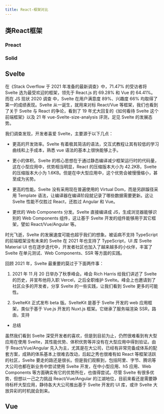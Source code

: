 ```yaml
---
title: React-框架对比
---
```



## 类React框架



### Preact





### Solid





## Svelte

在《Stack Overflow 于 2021 年准备的最新调查》中，71.47% 的受访者将 Svelte 选为最受欢迎的框架，领先于 React.js 的 69.28% 和 Vue 的 64.41%。而在 JS 现状 2020 调查 中，Svelte 在用户满意度 89%、兴趣度 66% 均取得了第一的成绩表现。Svelte 从一诞生，就用来对标 React/Vue 等框架，我们也看到了关于 Svelte 与 React 的争论，看到了 19 年尤大回复的《如何看待 Svelte 这个前端框架》以及 21 年 vue-Svelte-size-analysis 评测，足见 Svelte 的发展态势。

我们调查发现，开发者喜爱 Svelte，主要源于以下几点：

- 更高的开发效率。Svelte 有着极其简洁的语法，交互式教程让其有较低的学习曲线和上手成本，熟悉 vue 语法的基本上很快能够上手。

- 更小的体积。Svelte 的核心思想在于通过静态编译减少框架运行时的代码量，这在小型应用中，优势相当明显，React 的压缩版本大小为 42.2KB，Svelte 的压缩版本大小为 1.6KB。但是在中大型应用中，这个优势会被慢慢缩小，甚至成为劣势。

- 更高的性能。Svelte 没有采用现在普遍使用的 Virtual Dom，而是另辟蹊径采用 Template 语法，让编译器在编译阶段就记录了哪些数据需要更新。这让 Svelte 性能不仅胜过 React，还胜过 Angular 和 Vue。

- 更优的 Web Components 分发。Svelte 直接编译成 JS，生成浏览器能够识别的 Web Components 组件，这让基于 Svelte 开发的组件能够用于其它框架，譬如 React/Vue/Angular 等。

时光飞逝，Svelte 的发展速度可能也超乎我们的想象。被诟病不支持 TypeScript 的前端框架没有未来的 Svelte 在 2021 年也支持了 TypeScript，UI 库 Svelte Material UI 也在逐步迭代中，开发者社区也加入了越来越多的小伙伴，丰富了 Svelte 在单元测试、Web Components、SSR 等方面的实践。

回顾 2021 年，Svelte 最重要的莫过于下面两件事：

1. 2021 年 11 月 20 日举办了秋季峰会。峰会 Rich Harris 给我们讲述了 Svelte 的历史，并宣布他将入职 Vercel，之后全职维护 Svelte。峰会上也邀请到了社区众多的开发者，分享 Svelte 的一些实践，让我们看到 Svelte 更多的可能性。

2. SvelteKit 正式发布 beta 版。SvelteKit 是基于 Svelte 开发的 web 应用框架，类似于基于 Vue.js 开发的 Nuxt.js 框架。它继承了服务端渲染 SSR，路由，支持


- 总结

虽然我们看到 Svelte 深受开发者的喜欢，但是到目前为止，仍然很难看到有大型应用在使用 Svelte，其性能优势、体积优势等并没有在大型应用中得到验证。由于 React/Vue/Angular 先入为主，尤其是在大公司，已经有非常完备成体系的配套方案，成熟的体系基本上很难去改动，后起之秀也很难有如 React 等框架活跃的社区，Svelte 要走的路还是很长。但是我们观察到，包括阿里、字节、腾讯等大公司也都在新业务中尝试使用 Svelte 开发，在中小型应用、h5 应用、Web Components 等方面确实有它的优势所在，也值得尝试。尽管 Svelte 有很多优势，但想以一己之力挑战 React/Vue/Angular 的江湖地位，目前来看还是需要静待标杆大型应用，静待各大大公司推出基于 Svelte 开发的 UI 库，或许 Svelte 大放异彩的时机就会到来。

## Vue


